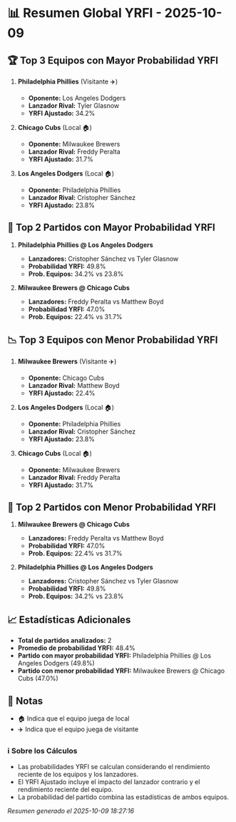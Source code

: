 # 📊 Resumen Global YRFI - 2025-10-09

## 🏆 Top 3 Equipos con Mayor Probabilidad YRFI

1. **Philadelphia Phillies** (Visitante ✈️)
   - **Oponente:** Los Angeles Dodgers
   - **Lanzador Rival:** Tyler Glasnow
   - **YRFI Ajustado:** 34.2%

2. **Chicago Cubs** (Local 🏠)
   - **Oponente:** Milwaukee Brewers
   - **Lanzador Rival:** Freddy Peralta
   - **YRFI Ajustado:** 31.7%

3. **Los Angeles Dodgers** (Local 🏠)
   - **Oponente:** Philadelphia Phillies
   - **Lanzador Rival:** Cristopher Sánchez
   - **YRFI Ajustado:** 23.8%

## 🎯 Top 2 Partidos con Mayor Probabilidad YRFI

1. **Philadelphia Phillies @ Los Angeles Dodgers**
   - **Lanzadores:** Cristopher Sánchez vs Tyler Glasnow
   - **Probabilidad YRFI:** 49.8%
   - **Prob. Equipos:** 34.2% vs 23.8%

2. **Milwaukee Brewers @ Chicago Cubs**
   - **Lanzadores:** Freddy Peralta vs Matthew Boyd
   - **Probabilidad YRFI:** 47.0%
   - **Prob. Equipos:** 22.4% vs 31.7%

## 📉 Top 3 Equipos con Menor Probabilidad YRFI

1. **Milwaukee Brewers** (Visitante ✈️)
   - **Oponente:** Chicago Cubs
   - **Lanzador Rival:** Matthew Boyd
   - **YRFI Ajustado:** 22.4%

2. **Los Angeles Dodgers** (Local 🏠)
   - **Oponente:** Philadelphia Phillies
   - **Lanzador Rival:** Cristopher Sánchez
   - **YRFI Ajustado:** 23.8%

3. **Chicago Cubs** (Local 🏠)
   - **Oponente:** Milwaukee Brewers
   - **Lanzador Rival:** Freddy Peralta
   - **YRFI Ajustado:** 31.7%

## 🛑 Top 2 Partidos con Menor Probabilidad YRFI

1. **Milwaukee Brewers @ Chicago Cubs**
   - **Lanzadores:** Freddy Peralta vs Matthew Boyd
   - **Probabilidad YRFI:** 47.0%
   - **Prob. Equipos:** 22.4% vs 31.7%

2. **Philadelphia Phillies @ Los Angeles Dodgers**
   - **Lanzadores:** Cristopher Sánchez vs Tyler Glasnow
   - **Probabilidad YRFI:** 49.8%
   - **Prob. Equipos:** 34.2% vs 23.8%

## 📈 Estadísticas Adicionales

- **Total de partidos analizados:** 2
- **Promedio de probabilidad YRFI:** 48.4%
- **Partido con mayor probabilidad YRFI:** Philadelphia Phillies @ Los Angeles Dodgers (49.8%)
- **Partido con menor probabilidad YRFI:** Milwaukee Brewers @ Chicago Cubs (47.0%)

## 📝 Notas

- 🏠 Indica que el equipo juega de local
- ✈️ Indica que el equipo juega de visitante

### ℹ️ Sobre los Cálculos
- Las probabilidades YRFI se calculan considerando el rendimiento reciente de los equipos y los lanzadores.
- El YRFI Ajustado incluye el impacto del lanzador contrario y el rendimiento reciente del equipo.
- La probabilidad del partido combina las estadísticas de ambos equipos.

*Resumen generado el 2025-10-09 18:27:16*